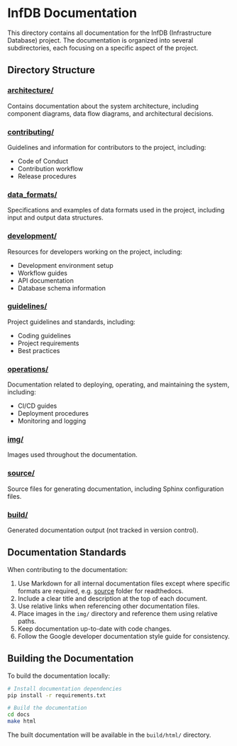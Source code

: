# InfDB Documentation

This directory contains all documentation for the InfDB (Infrastructure Database) project. The documentation is organized into several subdirectories, each focusing on a specific aspect of the project.

## Directory Structure

### [architecture/](architecture/)
Contains documentation about the system architecture, including component diagrams, data flow diagrams, and architectural decisions.

### [contributing/](contributing/)
Guidelines and information for contributors to the project, including:
- Code of Conduct
- Contribution workflow
- Release procedures

### [data_formats/](data_formats/)
Specifications and examples of data formats used in the project, including input and output data structures.

### [development/](development/)
Resources for developers working on the project, including:
- Development environment setup
- Workflow guides
- API documentation
- Database schema information

### [guidelines/](guidelines/)
Project guidelines and standards, including:
- Coding guidelines
- Project requirements
- Best practices

### [operations/](operations/)
Documentation related to deploying, operating, and maintaining the system, including:
- CI/CD guides
- Deployment procedures
- Monitoring and logging

### [img/](img/)
Images used throughout the documentation.

### [source/](source/)
Source files for generating documentation, including Sphinx configuration files.

### [build/](build/)
Generated documentation output (not tracked in version control).

## Documentation Standards

When contributing to the documentation:

1. Use Markdown for all internal documentation files except where specific formats are required, e.g. [source](source/) folder for readthedocs.
2. Include a clear title and description at the top of each document.
3. Use relative links when referencing other documentation files.
4. Place images in the `img/` directory and reference them using relative paths.
5. Keep documentation up-to-date with code changes.
6. Follow the Google developer documentation style guide for consistency.

## Building the Documentation

To build the documentation locally:

```bash
# Install documentation dependencies
pip install -r requirements.txt

# Build the documentation
cd docs
make html
```

The built documentation will be available in the `build/html/` directory.
